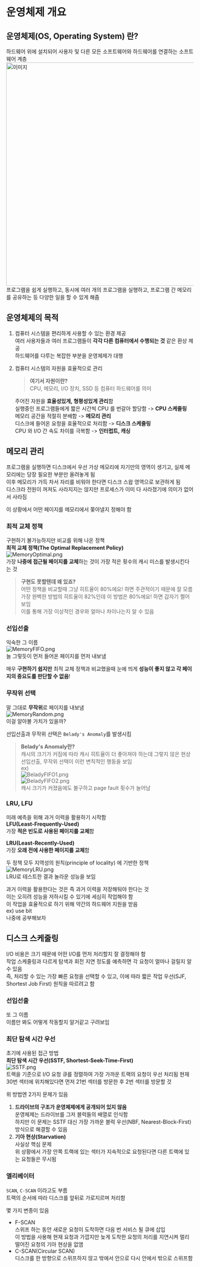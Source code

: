 # 운영체제 개요

## 운영체제(OS, Operating System) 란?

하드웨어 위에 설치되어 사용자 및 다른 모든 소프트웨어와 하드웨어를 연결하는 소프트웨어 계층  
<img src="https://github.com/user-attachments/assets/f9f8c97f-fee1-4f64-98d4-3f6c47373e92" width="600" alt="이미지">  
프로그램을 쉽게 실행하고, 동시에 여러 개의 프로그램을 실행하고, 프로그램 간 메모리를 공유하는 등 다양한 일을 할 수 있게 해줌

## 운영체제의 목적

1. 컴퓨터 시스템을 편리하게 사용할 수 있는 환경 제공  
   여러 사용자들과 여러 프로그램들이 **각각 다른 컴퓨터에서 수행되는 것** 같은 환상 제공  
   하드웨어를 다루는 복잡한 부분을 운영체제가 대행

2. 컴퓨터 시스템의 자원을 효율적으로 관리
   > **여기서 자원이란?**  
   > CPU, 메모리, I/O 장치, SSD 등 컴퓨터 하드웨어를 의미

   주어진 자원을 **효율성있게, 형평성있게 관리**함  
   실행중인 프로그램들에게 짧은 시간씩 CPU 를 번갈아 할당함 -> **CPU 스케줄링**  
   메모리 공간을 적절히 분배함 -> **메모리 관리**  
   디스크에 들어온 요청을 효율적으로 처리함 -> **디스크 스케줄링**  
   CPU 와 I/O 간 속도 차이를 극복함 -> **인터럽트, 캐싱**


## 메모리 관리

프로그램을 실행하면 디스크에서 우선 가상 메모리에 자기만의 영역이 생기고, 실제 메모리에는 당장 필요한 부분만 올려놓게 됨  
이후 메모리가 가득 차서 자리를 비워야 한다면 디스크 스왑 영역으로 보관하게 됨  
디스크라 전원이 꺼져도 사라지지는 않지만 프로세스가 이미 다 사라졌기에 의미가 없어서 사라짐

이 상황에서 어떤 페이지를 메모리에서 쫒아낼지 정해야 함

### 최적 교체 정책

구현하기 불가능하지만 비교를 위해 나온 정책  
**최적 교체 정책(The Optimal Replacement Policy)**  
![MemoryOptimal.png](img/MemoryOptimal.png)  
가장 **나중에 접근될 페이지를 교체**하는 것이 가장 적은 횟수의 캐시 미스를 발생시킨다는 것

> **구현도 못할텐데 왜 있죠?**  
> 어떤 정책을 비교할때 그냥 히트율이 80%에요! 하면 주관적이기 때문에 잘 모름  
> 가장 완벽한 방법의 히트율이 82%인데 이 방법은 80%에요! 하면 갑자기 쩔어보임  
> 이를 통해 가장 이상적인 경우와 얼마나 차이나는지 알 수 있음

### 선입선출

익숙한 그 이름  
![MemoryFIFO.png](img/MemoryFIFO.png)  
늘 그렇듯이 먼저 들어온 페이지를 먼저 내보냄

매우 **구현하기 쉽지만** 최적 교체 정책과 비교했을때 눈에 띄게 **성능이 좋지 않고 각 페이지의 중요도를 판단할 수 없음**!

### 무작위 선택

말 그대로 **무작위**로 페이지를 내보냄  
![MemoryRandom.png](img/MemoryRandom.png)  
이걸 알아볼 가치가 있을까?

선입선출과 무작위 선택은 `Belady's Anomaly`를 발생시킴

> **Belady's Anomaly란?**  
> 캐시의 크기가 커짐에 따라 캐시 히트율이 더 좋아져야 하는데 그렇지 않은 현상  
> 선입선출, 무작위 선택이 이런 변칙적인 행동을 보임  
> ex)  
> ![BeladyFIFO1.png](img/BeladyFIFO1.png)  
> ![BeladyFIFO2.png](img/BeladyFIFO2.png)  
> 캐시 크기가 커졌음에도 불구하고 page fault 횟수가 늘어남

### LRU, LFU

미래 예측을 위해 과거 이력을 활용하기 시작함  
**LFU(Least-Frequently-Used)**  
가장 **적은 빈도로 사용된 페이지를 교체**함

**LRU(Least-Recently-Used)**  
가장 **오래 전에 사용한 페이지를 교체**함

두 정책 모두 지역성의 원칙(principle of locality) 에 기반한 정책  
![MemoryLRU.png](img/MemoryLRU.png)  
LRU로 테스트한 결과 놀라운 성능을 보임

과거 이력을 활용한다는 것은 즉 과거 이력을 저장해둬야 한다는 것  
이는 오히려 성능을 저하시킬 수 있기에 세심히 작업해야 함  
이 작업을 효율적으로 하기 위해 약간의 하드웨어 지원을 받음  
ex) use bit  
나중에 공부해보자

## 디스크 스케줄링

I/O 비용은 크기 때문에 어떤 I/O를 먼저 처리할지 잘 결정해야 함  
작업 스케줄링과 다르게 탐색과 회전 지연 정도를 예측하면 각 요청이 얼마나 걸릴지 알 수 있음  
즉, 처리할 수 있는 가장 빠른 요청을 선택할 수 있고, 이에 따라 짧은 작업 우선(SJF, Shortest Job First) 원칙을 따르려고 함

### 선입선출

또 그 이름  
이름만 봐도 어떻게 작동할지 알거같고 구려보임

### 최단 탐색 시간 우선

초기에 사용된 접근 방법  
**최단 탐색 시간 우선(SSTF, Shortest-Seek-Time-First)**  
![SSTF.png](img/SSTF.png)  
트랙을 기준으로 I/O 요청 큐를 정렬하여 가장 가까운 트랙의 요청이 우선 처리됨
현재 30번 섹터에 위치해있다면 먼저 21번 섹터를 방문한 후 2번 섹터를 방문할 것

위 방법엔 2가지 문제가 있음

1. **드라이브의 구조가 운영체제에게 공개되어 있지 않음**  
   운영체제는 드라이브를 그저 블럭들의 배열로 인식함  
   하지만 이 문제는 SSTF 대신 가장 가까운 블럭 우선(NBF, Nearest-Block-First) 방식으로 해결할 수 있음
2. **기아 현상(Starvation)**  
   사실상 핵심 문제  
   위 상황에서 가장 안쪽 트랙에 있는 섹터가 지속적으로 요청된다면 다른 트랙에 있는 요청들은 무시됨

### 엘리베이터

`SCAN`, `C-SCAN` 이라고도 부름  
트랙의 순서에 따라 디스크를 앞뒤로 가로지르며 처리함

몇 가지 변종이 있음

- F-SCAN  
  스위프 하는 동안 새로운 요청이 도착하면 다음 번 서비스 될 큐에 삽입  
  이 방법을 사용해 현재 요청과 가깝지만 늦게 도착한 요청의 처리를 지연시켜 멀리 떨어진 요청의 기아 현상을 없앰
- C-SCAN(Circular SCAN)  
  디스크를 한 방향으로 스위프하지 않고 밖에서 안으로 다시 안에서 밖으로 스위프함

